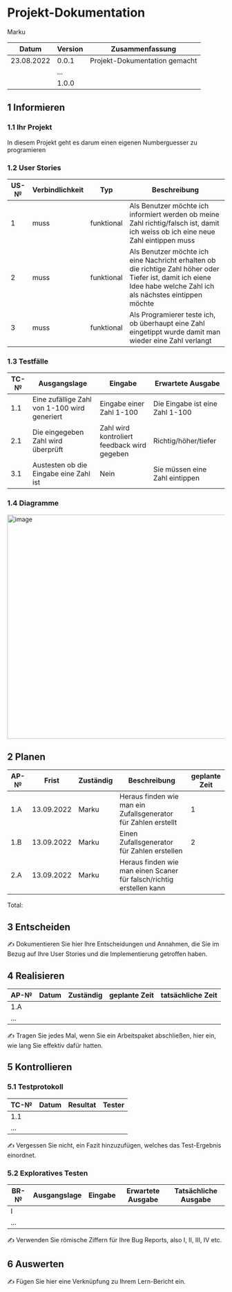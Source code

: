 # Projekt-Dokumentation

Marku

| Datum | Version | Zusammenfassung                                              |
| ----- | ------- | ------------------------------------------------------------ |
| 23.08.2022     | 0.0.1   | Projekt-Dokumentation gemacht |
|       | ...     |                                                              |
|       | 1.0.0   |                                                              |

## 1 Informieren 

### 1.1 Ihr Projekt

In diesem Projekt geht es darum einen eigenen Numberguesser zu programieren
### 1.2 User Stories

| US-№ | Verbindlichkeit | Typ  | Beschreibung                       |
| ---- | --------------- | ---- | ---------------------------------- |
| 1    |  muss  |   funktional   | Als Benutzer möchte ich informiert werden ob meine Zahl richtig/falsch ist, damit ich weiss ob ich eine neue Zahl eintippen muss |
| 2    |  muss  |   funktional   | Als Benutzer möchte ich eine Nachricht erhalten ob die richtige Zahl höher oder Tiefer ist, damit ich eiene Idee habe welche Zahl ich als nächstes eintippen möchte |
| 3    |  muss  |   funktional   | Als Programierer teste ich, ob überhaupt eine Zahl eingetippt wurde damit man wieder eine Zahl verlangt |

### 1.3 Testfälle

| TC-№ | Ausgangslage | Eingabe | Erwartete Ausgabe |
| ---- | ------------ | ------- | ----------------- |
|  1.1  | Eine zufällige Zahl von 1-100 wird generiert | Eingabe einer Zahl 1-100  | Die Eingabe ist eine Zahl 1-100 |
|  2.1  | Die eingegeben Zahl wird überprüft | Zahl wird kontroliert feedback wird gegeben | Richtig/höher/tiefer |
|  3.1  | Austesten ob die Eingabe eine Zahl ist | Nein | Sie müssen eine Zahl eintippen|

### 1.4 Diagramme

<img width="519" alt="image" src="https://user-images.githubusercontent.com/110892575/186114556-6030ee6e-d9f6-48c8-8cd2-35b019279479.png">

## 2 Planen

| AP-№ | Frist | Zuständig | Beschreibung | geplante Zeit |
| ---- | ----- | --------- | ------------ | ------------- |
| 1.A  | 13.09.2022 | Marku | Heraus finden wie man ein Zufallsgenerator für Zahlen erstellt | 1 |
| 1.B  | 13.09.2022 | Marku | Einen Zufallsgenerator für Zahlen erstellen | 2 |
| 2.A  | 13.09.2022 | Marku | Heraus finden wie man einen Scaner für falsch/richtig erstellen kann |

Total: 

## 3 Entscheiden

✍️ Dokumentieren Sie hier Ihre Entscheidungen und Annahmen, die Sie im Bezug auf Ihre User Stories und die Implementierung getroffen haben.

## 4 Realisieren

| AP-№ | Datum | Zuständig | geplante Zeit | tatsächliche Zeit |
| ---- | ----- | --------- | ------------- | ----------------- |
| 1.A  |       |           |               |                   |
| ...  |       |           |               |                   |

✍️ Tragen Sie jedes Mal, wenn Sie ein Arbeitspaket abschließen, hier ein, wie lang Sie effektiv dafür hatten.

## 5 Kontrollieren

### 5.1 Testprotokoll

| TC-№ | Datum | Resultat | Tester |
| ---- | ----- | -------- | ------ |
| 1.1  |       |          |        |
| ...  |       |          |        |

✍️ Vergessen Sie nicht, ein Fazit hinzuzufügen, welches das Test-Ergebnis einordnet.

### 5.2 Exploratives Testen

| BR-№ | Ausgangslage | Eingabe | Erwartete Ausgabe | Tatsächliche Ausgabe |
| ---- | ------------ | ------- | ----------------- | -------------------- |
| I    |              |         |                   |                      |
| ...  |              |         |                   |                      |

✍️ Verwenden Sie römische Ziffern für Ihre Bug Reports, also I, II, III, IV etc.

## 6 Auswerten

✍️ Fügen Sie hier eine Verknüpfung zu Ihrem Lern-Bericht ein.
